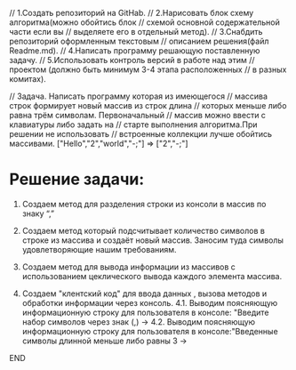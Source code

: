 // 1.Создать репозиторий на GitHab.
// 2.Нарисовать блок схему алгоритма(можно обойтись блок
// схемой основной содержательной части если вы 
// выделяете его в отдельный метод).
// 3.Снабдить репозиторий оформленным текстовым 
// описанием решения(файл Readme.md).
// 4.Написать программу решающую поставленную задачу.
// 5.Использовать контроль версий в работе над этим 
// проектом (должно быть минимум 3-4 этапа расположенных
// в разных комитах).

// Задача. Написать программу которая из имеющегося
// массива строк формирует новый массив из строк длина
// которых меньше либо равна трём символам. Первоначальный
// массив можно ввести с клавиатуры либо задать на 
// старте выполнения алгоритма.При решении не использовать
// встроенные коллекции лучше обойтись массивами.
["Hello","2","world","-;"] => ["2","-;"]

# Решение задачи:
1. Cоздаем метод для разделения строки из консоли в массив по знаку “,”

2. Cоздаем метод который подсчитывает количество символов в строке из массива и создаёт новый массив. Заносим туда символы удовлетворяющие нашим требованиям.

3. Создаем метод для вывода информации из массивов с использованием цеклического вывода каждого элемента массива.

4. Создаем "клентский код" для ввода данных , вызова методов и обработки информации через консоль.
4.1. Выводим поясняющую информационную строку для пользователя в консоле: "Введите набор символов через знак (,) ->
4.2. Выводим поясняющую информационную строку для пользователя в консоле:"Введенные символы длинной меньше либо равны 3 ->

END

